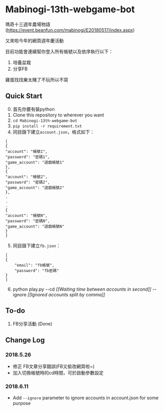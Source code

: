 # Mabinogi-13th-webgame-bot

瑪奇十三週年農場物語(https://event.beanfun.com/mabinogi/E20180517/index.aspx)

又來啦今年的網頁週年慶活動

目前功能會連續幫你登入所有帳號以及依序執行以下：
1. 培養盆栽
2. 分享FB

雞蛋找找樂太賭了不玩所以不寫

## Quick Start
0. 首先你要有裝python
1. Clone this repository to wherever you want
2. `cd Mabinogi-13th-webgame-bot`
3. `pip install -r requirement.txt`
4. 同目錄下建立`account.json`，格式如下：
```
[
{
"account": "帳號1",
"password": "密碼1",
"game_account": "遊戲帳號1"
},
{
"account": "帳號2",
"password": "密碼2",
"game_account": "遊戲帳號2"
},
.
.
.
{
"account": "帳號N",
"password": "密碼N",
"game_account": "遊戲帳號N"
}
]
```
5. 同目錄下建立`fb.json`：
```
[
{
	"email": "fb帳號",
	"password": "fb密碼"
}
]
```
6. python play.py --cd _[[Waiting time between accounts in second]]_ --ignore _[[Ignored accounts split by comma]]_

## To-do
1. FB分享活動 (Done)

## Change Log
### 2018.5.26
- 修正 FB文章分享錯誤(FB又偷改網頁啦~)
- 加入切換帳號時的cd時間，可於啟動參數設定
### 2018.6.11
- Add `--ignore` parameter to ignore accounts in account.json for some purpose



